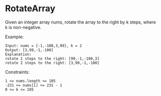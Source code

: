 # RotateArray

Given an integer array nums, rotate the array to the right by k steps, where k is non-negative.

Example:
```
Input: nums = [-1,-100,3,99], k = 2
Output: [3,99,-1,-100]
Explanation: 
rotate 1 steps to the right: [99,-1,-100,3]
rotate 2 steps to the right: [3,99,-1,-100]
```

Constraints:
```
1 <= nums.length <= 105
-231 <= nums[i] <= 231 - 1
0 <= k <= 105
```